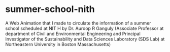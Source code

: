 # summer-school-nith
A Web Animation that I made to circulate the information of a summer school scheduled at NIT H by Dr. Auroop R Ganguly (Associate Professor at department of Civil and Environmental Engineering and Principal Investigator of the Sustainability and Data Sciences Laboratory (SDS Lab) at Northeastern University in Boston Massachusetts)
